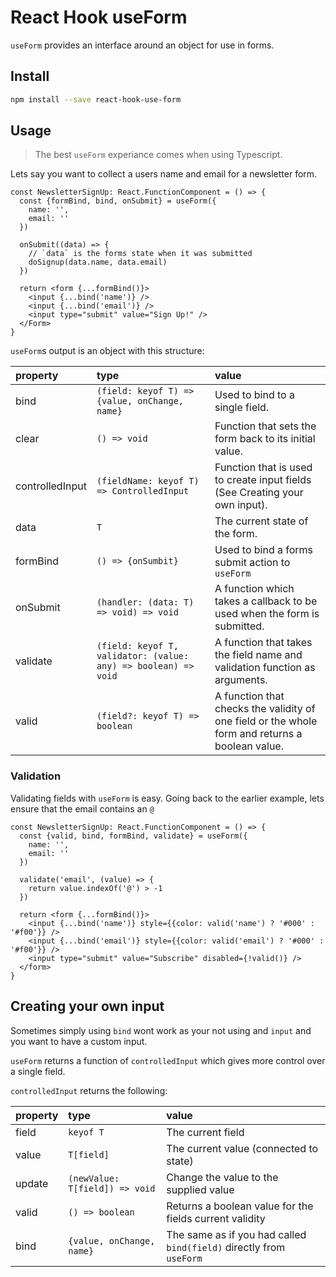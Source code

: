 # React Hook useForm

`useForm` provides an interface around an object for use in forms.

## Install

```bash
npm install --save react-hook-use-form
```

## Usage

> The best `useForm` experiance comes when using Typescript.

Lets say you want to collect a users name and email for a newsletter form.

```tsx
const NewsletterSignUp: React.FunctionComponent = () => {
  const {formBind, bind, onSubmit} = useForm({
    name: '',
    email: ''
  })

  onSubmit((data) => {
    // `data` is the forms state when it was submitted
    doSignup(data.name, data.email)
  })

  return <form {...formBind()}>
    <input {...bind('name')} />
    <input {...bind('email')} />
    <input type="submit" value="Sign Up!" />
  </Form>
}
```

`useForm`s output is an object with this structure:

|property|type|value|
|:-------|:----|:----|
|bind|`(field: keyof T) => {value, onChange, name}`|Used to bind to a single field.|
|clear|`() => void`|Function that sets the form back to its initial value.|
|controlledInput|`(fieldName: keyof T) => ControlledInput`|Function that is used to create input fields (See Creating your own input).|
|data|`T`|The current state of the form.|
|formBind|`() => {onSumbit}`|Used to bind a forms submit action to `useForm`|
|onSubmit|`(handler: (data: T) => void) => void`|A function which takes a callback to be used when the form is submitted.|
|validate|`(field: keyof T, validator: (value: any) => boolean) => void`|A function that takes the field name and validation function as arguments.|
|valid|`(field?: keyof T) => boolean`|A function that checks the validity of one field or the whole form and returns a boolean value.|

### Validation

Validating fields with `useForm` is easy. Going back to the earlier example, lets ensure that the email contains an `@`

```tsx
const NewsletterSignUp: React.FunctionComponent = () => {
  const {valid, bind, formBind, validate} = useForm({
    name: '',
    email: ''
  })

  validate('email', (value) => {
    return value.indexOf('@') > -1
  })

  return <form {...formBind()}>
    <input {...bind('name')} style={{color: valid('name') ? '#000' : '#f00'}} />
    <input {...bind('email')} style={{color: valid('email') ? '#000' : '#f00'}} />
    <input type="submit" value="Subscribe" disabled={!valid()} />
  </form>
}
```

## Creating your own input

Sometimes simply using `bind` wont work as your not using and `input` and you want to have a custom input.

`useForm` returns a function of `controlledInput` which gives more control over a single field.

`controlledInput` returns the following:

|property|type|value|
|:-------|:----|:----|
|field|`keyof T`|The current field|
|value|`T[field]`|The current value (connected to state)|
|update|`(newValue: T[field]) => void`|Change the value to the supplied value|
|valid|`() => boolean`|Returns a boolean value for the fields current validity|
|bind|`{value, onChange, name}`|The same as if you had called `bind(field)` directly from `useForm`|